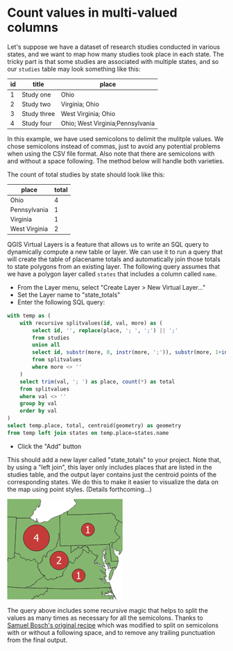 # Count values in multi-valued columns

Let's suppose we have a dataset of research studies conducted in various states, and we want to map how many studies took place in each state.  The tricky part is that some studies are associated with multiple states, and so our `studies` table may look something like this:

id | title       | place
---|-------------|------
1  | Study one   | Ohio
2  | Study two   | Virginia; Ohio
3  | Study three | West Virginia; Ohio
4  | Study four  | Ohio; West Virginia;Pennsylvania

In this example, we have used semicolons to delimit the mulitple values.  We chose semicolons instead of commas, just to avoid any potential problems when using the CSV file format.  Also note that there are semicolons with and without a space following.  The method below will handle both varieties.

The count of total studies by state should look like this:

place         | total
--------------|------
Ohio          | 4
Pennsylvania  | 1
Virginia      | 1
West Virginia | 2

QGIS Virtual Layers is a feature that allows us to write an SQL query to dynamically compute a new table or layer.  We can use it to run a query that will create the table of placename totals and automatically join those totals to state polygons from an existing layer.  The following query assumes that we have a polygon layer called `states` that includes a column called `name`.

- From the Layer menu, select "Create Layer > New Virtual Layer..."
- Set the Layer name to "state_totals"
- Enter the following SQL query:

```SQL
with temp as (
    with recursive splitvalues(id, val, more) as (
        select id, '', replace(place, '; ', ';') || ';'
        from studies
        union all
        select id, substr(more, 0, instr(more, ';')), substr(more, 1+instr(more, ';'))
        from splitvalues
        where more <> ''
    )
    select trim(val, '; ') as place, count(*) as total
    from splitvalues
    where val <> ''
    group by val
    order by val
)
select temp.place, total, centroid(geometry) as geometry
from temp left join states on temp.place=states.name
```

- Click the "Add" button

This should add a new layer called "state_totals" to your project.  Note that, by using a "left join", this layer only includes places that are listed in the studies table, and the output layer contains just the centroid points of the corresponding states.  We do this to make it easier to visualize the data on the map using point styles.  (Details forthcoming...)

![count-multivalues map](image/count-multivalues.png)

The query above includes some recursive magic that helps to split the values as many times as necessary for all the semicolons.  Thanks to [Samuel Bosch's original recipe](http://www.samuelbosch.com/2018/02/split-into-rows-sqlite.html) which was modified to split on semicolons with or without a following space, and to remove any trailing punctuation from the final output.






